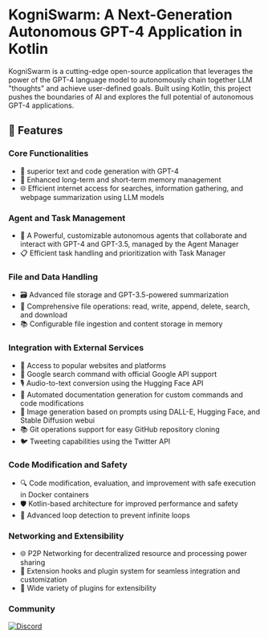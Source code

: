 # KogniSwarm: A Next-Generation Autonomous GPT-4 Application in Kotlin

KogniSwarm is a cutting-edge open-source application that leverages the power of the GPT-4 language model to autonomously chain together LLM "thoughts" and achieve user-defined goals. Built using Kotlin, this project pushes the boundaries of AI and explores the full potential of autonomous GPT-4 applications.

## 🚀 Features

### Core Functionalities
- 🧠 superior text and code generation with GPT-4
- 💾 Enhanced long-term and short-term memory management
- 🌐 Efficient internet access for searches, information gathering, and webpage summarization using LLM models

### Agent and Task Management
- 🤖 A Powerful, customizable autonomous agents that collaborate and interact with GPT-4 and GPT-3.5, managed by the Agent Manager
- 📋 Efficient task handling and prioritization with Task Manager

### File and Data Handling
- 🗃️ Advanced file storage and GPT-3.5-powered summarization
- 📁 Comprehensive file operations: read, write, append, delete, search, and download
- 📚 Configurable file ingestion and content storage in memory

### Integration with External Services
- 🔗 Access to popular websites and platforms
- 🔎 Google search command with official Google API support
- 🎙️ Audio-to-text conversion using the Hugging Face API
- 📝 Automated documentation generation for custom commands and code modifications
- 🎨 Image generation based on prompts using DALL-E, Hugging Face, and Stable Diffusion webui
- 📚 Git operations support for easy GitHub repository cloning
- 🐦 Tweeting capabilities using the Twitter API

### Code Modification and Safety
- 🔍 Code modification, evaluation, and improvement with safe execution in Docker containers
- 🛡️ Kotlin-based architecture for improved performance and safety
- 🔁 Advanced loop detection to prevent infinite loops

### Networking and Extensibility
- 🌐 P2P Networking for decentralized resource and processing power sharing
- 🎣 Extension hooks and plugin system for seamless integration and customization
- 🔌 Wide variety of plugins for extensibility

### Community

[![Discord](https://img.shields.io/badge/Discord-Join%20Server-blue)](https://discord.gg/e3c5r9ZVn7)

